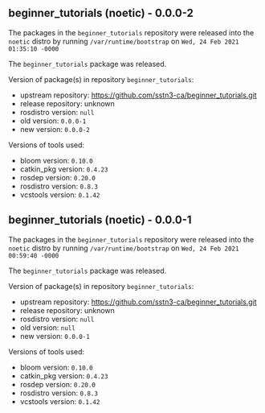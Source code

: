## beginner_tutorials (noetic) - 0.0.0-2

The packages in the `beginner_tutorials` repository were released into the `noetic` distro by running `/var/runtime/bootstrap` on `Wed, 24 Feb 2021 01:35:10 -0000`

The `beginner_tutorials` package was released.

Version of package(s) in repository `beginner_tutorials`:

- upstream repository: https://github.com/sstn3-ca/beginner_tutorials.git
- release repository: unknown
- rosdistro version: `null`
- old version: `0.0.0-1`
- new version: `0.0.0-2`

Versions of tools used:

- bloom version: `0.10.0`
- catkin_pkg version: `0.4.23`
- rosdep version: `0.20.0`
- rosdistro version: `0.8.3`
- vcstools version: `0.1.42`


## beginner_tutorials (noetic) - 0.0.0-1

The packages in the `beginner_tutorials` repository were released into the `noetic` distro by running `/var/runtime/bootstrap` on `Wed, 24 Feb 2021 00:59:40 -0000`

The `beginner_tutorials` package was released.

Version of package(s) in repository `beginner_tutorials`:

- upstream repository: https://github.com/sstn3-ca/beginner_tutorials.git
- release repository: unknown
- rosdistro version: `null`
- old version: `null`
- new version: `0.0.0-1`

Versions of tools used:

- bloom version: `0.10.0`
- catkin_pkg version: `0.4.23`
- rosdep version: `0.20.0`
- rosdistro version: `0.8.3`
- vcstools version: `0.1.42`


